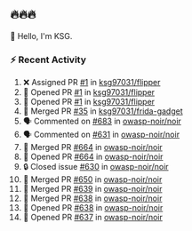 ## 🔥🔥🔥
👋 Hello, I'm KSG.  

### ⚡ Recent Activity
<!--START_SECTION:activity-->
1. ❌ Assigned PR [#1](undefined) in [ksg97031/flipper](https://github.com/ksg97031/flipper)
2. 💪 Opened PR [#1](undefined) in [ksg97031/flipper](https://github.com/ksg97031/flipper)
3. 💪 Opened PR [#1](https://github.com/ksg97031/flipper/pull/1) in [ksg97031/flipper](https://github.com/ksg97031/flipper)
4. 🎉 Merged PR [#35](https://github.com/ksg97031/frida-gadget/pull/35) in [ksg97031/frida-gadget](https://github.com/ksg97031/frida-gadget)
5. 🗣 Commented on [#683](https://github.com/owasp-noir/noir/issues/683#issuecomment-3240840791) in [owasp-noir/noir](https://github.com/owasp-noir/noir)
6. 🗣 Commented on [#631](https://github.com/owasp-noir/noir/issues/631#issuecomment-3184871801) in [owasp-noir/noir](https://github.com/owasp-noir/noir)
7. 🎉 Merged PR [#664](https://github.com/owasp-noir/noir/pull/664) in [owasp-noir/noir](https://github.com/owasp-noir/noir)
8. 💪 Opened PR [#664](https://github.com/owasp-noir/noir/pull/664) in [owasp-noir/noir](https://github.com/owasp-noir/noir)
9. 🔒 Closed issue [#630](https://github.com/owasp-noir/noir/issues/630) in [owasp-noir/noir](https://github.com/owasp-noir/noir)
10. 🎉 Merged PR [#650](https://github.com/owasp-noir/noir/pull/650) in [owasp-noir/noir](https://github.com/owasp-noir/noir)
11. 🎉 Merged PR [#639](https://github.com/owasp-noir/noir/pull/639) in [owasp-noir/noir](https://github.com/owasp-noir/noir)
12. 🎉 Merged PR [#638](https://github.com/owasp-noir/noir/pull/638) in [owasp-noir/noir](https://github.com/owasp-noir/noir)
13. 💪 Opened PR [#638](https://github.com/owasp-noir/noir/pull/638) in [owasp-noir/noir](https://github.com/owasp-noir/noir)
14. 💪 Opened PR [#637](https://github.com/owasp-noir/noir/pull/637) in [owasp-noir/noir](https://github.com/owasp-noir/noir)
<!--END_SECTION:activity-->

